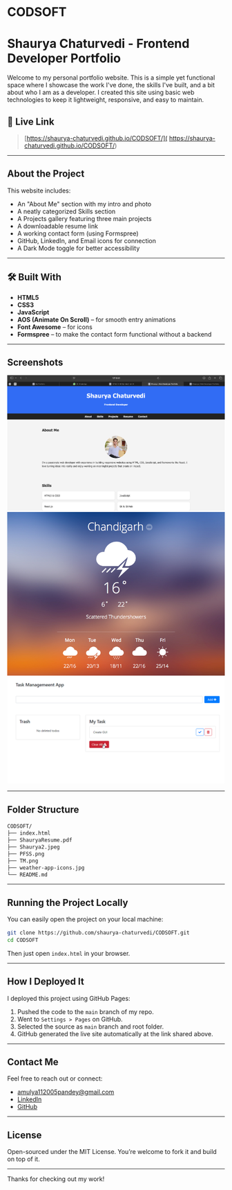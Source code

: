 # CODSOFT
# Shaurya Chaturvedi - Frontend Developer Portfolio

Welcome to my personal portfolio website. This is a simple yet functional space where I showcase the work I've done, the skills I've built, and a bit about who I am as a developer. I created this site using basic web technologies to keep it lightweight, responsive, and easy to maintain.

## 🔗 Live Link

> [https://shaurya-chaturvedi.github.io/CODSOFT/]( https://shaurya-chaturvedi.github.io/CODSOFT/)

---

## About the Project

This website includes:

- An "About Me" section with my intro and photo
- A neatly categorized Skills section
- A Projects gallery featuring three main projects
- A downloadable resume link
- A working contact form (using Formspree)
- GitHub, LinkedIn, and Email icons for connection
- A Dark Mode toggle for better accessibility

---

## 🛠️ Built With

- **HTML5**
- **CSS3**
- **JavaScript**
- **AOS (Animate On Scroll)** – for smooth entry animations
- **Font Awesome** – for icons
- **Formspree** – to make the contact form functional without a backend

---

## Screenshots

![Portfolio Screenshot](PFSS.png)
![Weather App](weather-app-icons.jpg)
![Task Manager](TM.png)

---

## Folder Structure

```
CODSOFT/
├── index.html
├── ShauryaResume.pdf
├── Shaurya2.jpeg
├── PFSS.png
├── TM.png
├── weather-app-icons.jpg
└── README.md
```

---

## Running the Project Locally

You can easily open the project on your local machine:

```bash
git clone https://github.com/shaurya-chaturvedi/CODSOFT.git
cd CODSOFT
```

Then just open `index.html` in your browser.

---

## How I Deployed It

I deployed this project using GitHub Pages:

1. Pushed the code to the `main` branch of my repo.
2. Went to `Settings > Pages` on GitHub.
3. Selected the source as `main` branch and root folder.
4. GitHub generated the live site automatically at the link shared above.

---

## Contact Me

Feel free to reach out or connect:

-  [amulya112005pandey@gmail.com](mailto:amulya112005pandey@gmail.com)
-  [LinkedIn](https://www.linkedin.com/in/shaurya-chaturvedi-41315135b)
-  [GitHub](https://github.com/shaurya-chaturvedi)

---

## License

Open-sourced under the MIT License. You’re welcome to fork it and build on top of it.

---

Thanks for checking out my work!
